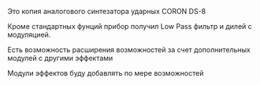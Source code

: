 Это копия аналогового синтезатора ударных CORON DS-8<p>	
Кроме стандартных фунций прибор получил Low Pass фильтр и дилей с модуляцией.<p>
Есть возможность расширения возможностей за счет дополнительных модулей с другими эффектами<p>
Модули эффектов буду добавлять по мере возможностей<p>
<p>
  
